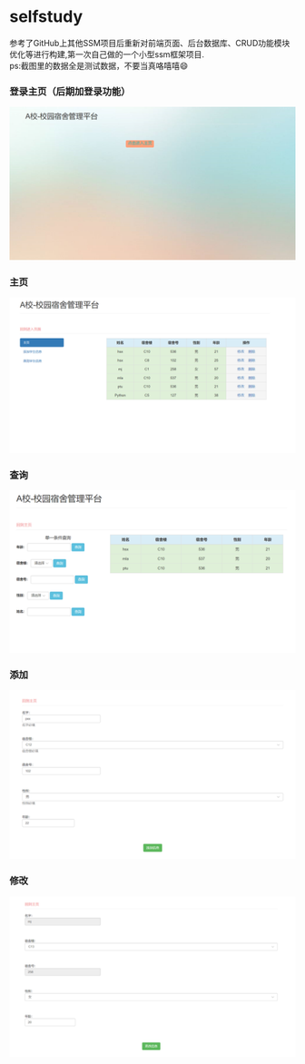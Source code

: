 # selfstudy
参考了GitHub上其他SSM项目后重新对前端页面、后台数据库、CRUD功能模块优化等进行构建,第一次自己做的一个小型ssm框架项目.  
ps:截图里的数据全是测试数据，不要当真咯嘻嘻😄

### 登录主页（后期加登录功能）
![shot5](https://github.com/Pangxiaox/selfstudy/blob/master/src/screenshot/shot5.PNG)  
### 主页
![shot1](https://github.com/Pangxiaox/selfstudy/blob/master/src/screenshot/shot1.PNG)  
### 查询
![shot2](https://github.com/Pangxiaox/selfstudy/blob/master/src/screenshot/shot2.PNG)  
### 添加
![shot3](https://github.com/Pangxiaox/selfstudy/blob/master/src/screenshot/shot3.PNG)  
### 修改
![shot4](https://github.com/Pangxiaox/selfstudy/blob/master/src/screenshot/shot4.PNG)  
